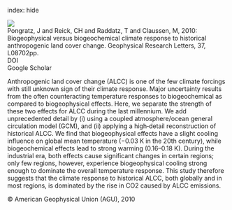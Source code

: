 index: hide

<div class="Citation">
    <div class="Citation-thumb CitationThumb-linked"  data-href="https://doi.org/10.1029/2010gl043010">
      <img src="https://static.claimspace.cloud/climate-study-static/refs/thumbs/12/Pongratz_et_al_2010-thumb.png" />
    </div>

  <div class="Citation-body">
    <div class="Citation-text">Pongratz, J and Reick, CH and Raddatz, T and Claussen, M, 2010: Biogeophysical versus biogeochemical climate response to historical anthropogenic land cover change. <span class="Article-journal">Geophysical  Research Letters, </span><span class="Article-volume">37, </span>L08702pp.</div>
    <div class="Citation-links">
      <div class="CitationLink" data-href="https://doi.org/10.1029/2010gl043010">
        <div class="CitationLink-icon CitationLink-Doi"></div>
        <div class="CitationLink-text">DOI</div>
      </div>
      <div class="CitationLink" data-href="https://scholar.google.com/scholar?q=10.1029/2010gl043010">
        <div class="CitationLink-icon CitationLink-Scholar"></div>
        <div class="CitationLink-text">Google Scholar</div>
      </div>
    </div>
  </div>
</div>

Anthropogenic land cover change (ALCC) is one of the few climate forcings with still unknown sign of their climate response. Major uncertainty results from the often counteracting temperature responses to biogeochemical as compared to biogeophysical effects. Here, we separate the strength of these two effects for ALCC during the last millennium. We add unprecedented detail by (i) using a coupled atmosphere/ocean general circulation model (GCM), and (ii) applying a high‐detail reconstruction of historical ALCC. We find that biogeophysical effects have a slight cooling influence on global mean temperature (−0.03 K in the 20th century), while biogeochemical effects lead to strong warming (0.16–0.18 K). During the industrial era, both effects cause significant changes in certain regions; only few regions, however, experience biogeophysical cooling strong enough to dominate the overall temperature response. This study therefore suggests that the climate response to historical ALCC, both globally and in most regions, is dominated by the rise in CO2 caused by ALCC emissions.

<div class="Citation-copy">
&copy; American Geophysical Union (AGU), 2010
</div>